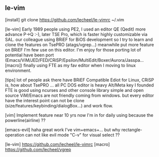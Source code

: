 ## le-vim
[install] git clone https://github.com/lecheel/le-vimrc ~/.vim

[le-vim] Early 1989 people using PE2, I used an editor QE (Qedit) more advance P->Q  :-), later TSE Pro, which is faster highly customizable via SAL. our colleague using BRiEF for BiOS development so I try to learn and clone the features on TsePRO (atags/vgrep...) meanwhile put more feature on BRiEF I'm few use on this editor. I'm enjoy for those porting lot of potential have been port (Emacs/ViM/JED/FED/CRiSP/Epsilon/MultiEdit/Boxer/Aurora/Jasspa...[macro]) finally using FTE as my fav editor when I moving to linux environment.

[tips] lot of people ask there have BRiEF Compatible Ediot for Linux, CRiSP is, how about TsePRO ... all PC DOS editor is heavy Alt/Meta key I founded FTE is good using ncurses and other console library simple and open source ViM/Emacs are not friendly coming from windows. but every editor have the interest point can not be clone (size/features/keybinding/dialogBox...) and work flow.

[vim] Implement feature near 10 yrs now I'm in for daily using because the powerline(airline) ??  

[emacs-evil] haha great work I've vim+emacs+... but why rectangle-operation can not like evil mode "C-v" for visual select ??

[le-vim] https://github.com/lecheel/le-vimrc
[macro] https://github.com/lecheel/vgrep

